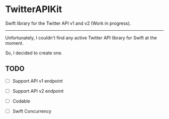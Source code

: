 # TwitterAPIKit

Swift library for the Twitter API v1 and v2 (Work in progress).

---

Unfortunately, I couldn't find any active Twitter API library for Swift at the moment.

So, I decided to create one.

## TODO

- [ ] Support API v1 endpoint
- [ ] Support API v2 endpoint
- [ ] Codable
- [ ] Swift Concurrency


